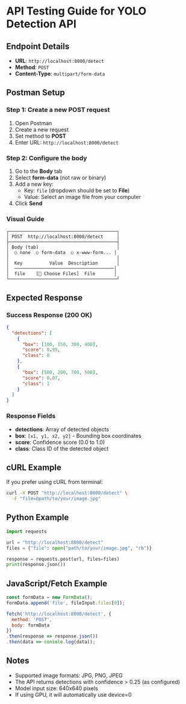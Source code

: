 # API Testing Guide for YOLO Detection API

## Endpoint Details

- **URL**: `http://localhost:8000/detect`
- **Method**: `POST`
- **Content-Type**: `multipart/form-data`

## Postman Setup

### Step 1: Create a new POST request
1. Open Postman
2. Create a new request
3. Set method to **POST**
4. Enter URL: `http://localhost:8000/detect`

### Step 2: Configure the body
1. Go to the **Body** tab
2. Select **form-data** (not raw or binary)
3. Add a new key:
   - Key: `file` (dropdown should be set to **File**)
   - Value: Select an image file from your computer
4. Click **Send**

### Visual Guide

```
┌────────────────────────────────────────┐
│ POST  http://localhost:8000/detect     │
├────────────────────────────────────────┤
│ Body (tab)                             │
│  ○ none  ○ form-data  ○ x-www-form... │
│                                        │
│  Key          Value  Description       │
│  ─────────────────────────────────────│
│  file    [📎 Choose Files]  File       │
└────────────────────────────────────────┘
```

## Expected Response

### Success Response (200 OK)
```json
{
  "detections": [
    {
      "box": [100, 150, 300, 400],
      "score": 0.95,
      "class": 0
    },
    {
      "box": [500, 200, 700, 500],
      "score": 0.87,
      "class": 1
    }
  ]
}
```

### Response Fields
- **detections**: Array of detected objects
- **box**: `[x1, y1, x2, y2]` - Bounding box coordinates
- **score**: Confidence score (0.0 to 1.0)
- **class**: Class ID of the detected object

## cURL Example

If you prefer using cURL from terminal:

```bash
curl -X POST "http://localhost:8000/detect" \
  -F "file=@path/to/your/image.jpg"
```

## Python Example

```python
import requests

url = "http://localhost:8000/detect"
files = {"file": open("path/to/your/image.jpg", "rb")}

response = requests.post(url, files=files)
print(response.json())
```

## JavaScript/Fetch Example

```javascript
const formData = new FormData();
formData.append('file', fileInput.files[0]);

fetch('http://localhost:8000/detect', {
  method: 'POST',
  body: formData
})
.then(response => response.json())
.then(data => console.log(data));
```

## Notes

- Supported image formats: JPG, PNG, JPEG
- The API returns detections with confidence > 0.25 (as configured)
- Model input size: 640x640 pixels
- If using GPU, it will automatically use device=0

